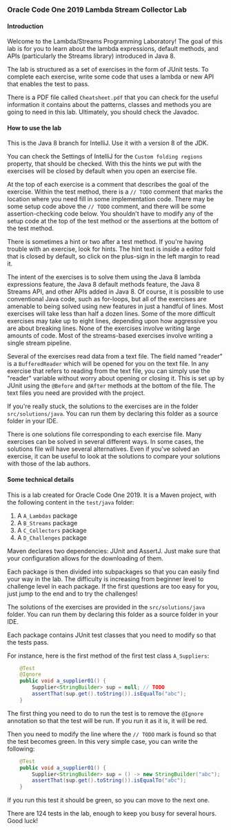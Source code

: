 ### Oracle Code One 2019  Lambda Stream Collector Lab

#### Introduction

Welcome to the Lambda/Streams Programming Laboratory! The goal of this lab is for you to learn about the lambda expressions, default methods, and APIs (particularly the Streams library) introduced in Java 8.

The lab is structured as a set of exercises in the form of JUnit tests. To complete each exercise, write some code that uses a lambda or new API that enables the test to pass.

There is a PDF file called `Cheatsheet.pdf` that you can check for the useful information it contains about the patterns, classes and methods you are going to need in this lab. Ultimately, you should check the Javadoc.  

#### How to use the lab

This is the Java 8 branch for IntelliJ. Use it with a version 8 of the JDK. 

You can check the Settings of IntelliJ for the `Custom folding regions` property, that should be checked. With this the hints we put with the exercises will be closed by default when you open an exercise file. 

At the top of each exercise is a comment that describes the goal of the exercise. Within the test method, there is a `// TODO` comment that marks the location where you need fill in some implementation code. There may be some setup code above the `// TODO` comment, and there will be some assertion-checking code below. You shouldn't have to modify any of the setup code at the top of the test method or the assertions at the bottom of the test method.

There is sometimes a hint or two after a test method. If you're having trouble with an exercise, look for hints. The hint text is inside a editor fold that is closed by default, so click on the plus-sign in the left margin to read it.

The intent of the exercises is to solve them using the Java 8 lambda expressions feature, the Java 8 default methods feature, the Java 8 Streams API, and other APIs added in Java 8. Of course, it is possible to use conventional Java code, such as for-loops, but all of the exercises are amenable to being solved using new features in just a handful of lines. Most exercises will take less than half a dozen lines. Some of the more difficult exercises may take up to eight lines, depending upon how aggressive you are about breaking lines. None of the exercises involve writing large amounts of code. Most of the streams-based exercises involve writing a single stream pipeline.

Several of the exercises read data from a text file. The field named "reader" is a `BufferedReader` which will be opened for you on the text file. In any exercise that refers to reading from the text file, you can simply use the "reader" variable without worry about opening or closing it. This is set up by JUnit using the `@Before` and `@After` methods at the bottom of the file. The text files you need are provided with the project.

If you're really stuck, the solutions to the exercises are in the folder `src/solutions/java`. You can run them by declaring this folder as a source folder in your IDE.

There is one solutions file corresponding to each exercise file. Many exercises can be solved in several different ways. In some cases, the solutions file will have several alternatives. Even if you've solved an exercise, it can be useful to look at the solutions to compare your solutions with those of the lab authors.


#### Some technical details

This is a lab created for Oracle Code One 2019. It is a Maven project, with the following content in the `test/java` folder:

1. A `A_Lambdas` package
2. A `B_Streams` package
3. A `C_Collectors` package
4. A `D_Challenges` package

Maven declares two dependencies: JUnit and AssertJ. Just make sure that your configuration allows for the downloading of them. 

Each package is then divided into subpackages so that you can easily find your way in the lab. The difficulty is increasing from beginner level to challenge level in each package. If the first questions are too easy for you, just jump to the end and to try the challenges!

The solutions of the exercises are provided in the `src/solutions/java` folder. You can run them by declaring this folder as a source folder in your IDE.  

Each package contains JUnit test classes that you need to modify so that the tests pass.  

For instance, here is the first method of the first test class `A_Suppliers`: 

```Java
    @Test
    @Ignore
    public void a_supplier01() {
        Supplier<StringBuilder> sup = null; // TODO
        assertThat(sup.get().toString()).isEqualTo("abc");
    }
```

The first thing you need to do to run the test is to remove the `@Ignore` annotation so that the test will be run. If you run it as it is, it will be red.

Then you need to modify the line where the `// TODO` mark is found so that the test becomes green. In this very simple case, you can write the following: 

```Java
    @Test
    public void a_supplier01() {
        Supplier<StringBuilder> sup = () -> new StringBuilder("abc");
        assertThat(sup.get().toString()).isEqualTo("abc");
    }
```

If you run this test it should be green, so you can move to the next one. 

There are 124 tests in the lab, enough to keep you busy for several hours. Good luck!